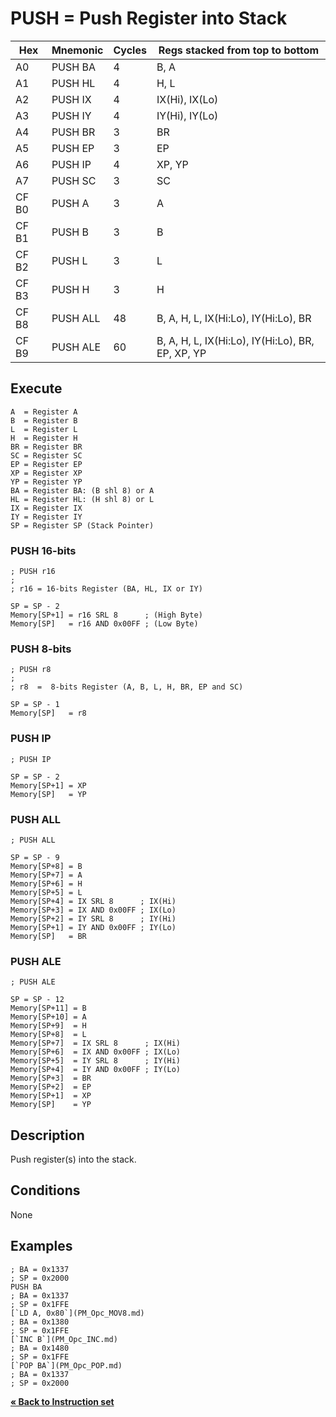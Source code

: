 # PUSH = Push Register into Stack

| Hex   | Mnemonic | Cycles | Regs stacked from top to bottom                  |
| ----- | -------- | ------ | --------------------------------------------     |
| A0    | PUSH BA  | 4      | B, A                                             |
| A1    | PUSH HL  | 4      | H, L                                             |
| A2    | PUSH IX  | 4      | IX(Hi), IX(Lo)                                   |
| A3    | PUSH IY  | 4      | IY(Hi), IY(Lo)                                   |
| A4    | PUSH BR  | 3      | BR                                               |
| A5    | PUSH EP  | 3      | EP                                               |
| A6    | PUSH IP  | 4      | XP, YP                                           |
| A7    | PUSH SC  | 3      | SC                                               |
| CF B0 | PUSH A   | 3      | A                                                |
| CF B1 | PUSH B   | 3      | B                                                |
| CF B2 | PUSH L   | 3      | L                                                |
| CF B3 | PUSH H   | 3      | H                                                |
| CF B8 | PUSH ALL | 48     | B, A, H, L, IX(Hi:Lo), IY(Hi:Lo), BR             |
| CF B9 | PUSH ALE | 60     | B, A, H, L, IX(Hi:Lo), IY(Hi:Lo), BR, EP, XP, YP |

## Execute

```
A  = Register A
B  = Register B
L  = Register L
H  = Register H
BR = Register BR
SC = Register SC
EP = Register EP
XP = Register XP
YP = Register YP
BA = Register BA: (B shl 8) or A
HL = Register HL: (H shl 8) or L
IX = Register IX
IY = Register IY
SP = Register SP (Stack Pointer)
```

### PUSH 16-bits

```
; PUSH r16
;
; r16 = 16-bits Register (BA, HL, IX or IY)

SP = SP - 2
Memory[SP+1] = r16 SRL 8      ; (High Byte)
Memory[SP]   = r16 AND 0x00FF ; (Low Byte)
```

### PUSH 8-bits

```
; PUSH r8
;
; r8  =  8-bits Register (A, B, L, H, BR, EP and SC)

SP = SP - 1
Memory[SP]   = r8
```

### PUSH IP

```
; PUSH IP

SP = SP - 2
Memory[SP+1] = XP
Memory[SP]   = YP
```

### PUSH ALL

```
; PUSH ALL

SP = SP - 9
Memory[SP+8] = B
Memory[SP+7] = A
Memory[SP+6] = H
Memory[SP+5] = L
Memory[SP+4] = IX SRL 8      ; IX(Hi)
Memory[SP+3] = IX AND 0x00FF ; IX(Lo)
Memory[SP+2] = IY SRL 8      ; IY(Hi)
Memory[SP+1] = IY AND 0x00FF ; IY(Lo)
Memory[SP]   = BR
```

### PUSH ALE

```
; PUSH ALE

SP = SP - 12
Memory[SP+11] = B
Memory[SP+10] = A
Memory[SP+9]  = H
Memory[SP+8]  = L
Memory[SP+7]  = IX SRL 8      ; IX(Hi)
Memory[SP+6]  = IX AND 0x00FF ; IX(Lo)
Memory[SP+5]  = IY SRL 8      ; IY(Hi)
Memory[SP+4]  = IY AND 0x00FF ; IY(Lo)
Memory[SP+3]  = BR
Memory[SP+2]  = EP
Memory[SP+1]  = XP
Memory[SP]    = YP
```

## Description

Push register(s) into the stack.

## Conditions

None

## Examples

```
; BA = 0x1337
; SP = 0x2000
PUSH BA
; BA = 0x1337
; SP = 0x1FFE
[`LD A, 0x80`](PM_Opc_MOV8.md)
; BA = 0x1380
; SP = 0x1FFE
[`INC B`](PM_Opc_INC.md)
; BA = 0x1480
; SP = 0x1FFE
[`POP BA`](PM_Opc_POP.md)
; BA = 0x1337
; SP = 0x2000
```

[**« Back to Instruction set**](../S1C88_InstructionSet.md)
